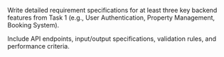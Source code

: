 Write detailed requirement specifications for at least three key backend features from Task 1 (e.g., User Authentication, Property Management, Booking System).

Include API endpoints, input/output specifications, validation rules, and performance criteria.
